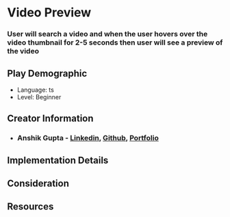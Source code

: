 # Video Preview

### User will search a video and when the user hovers over the video thumbnail for 2-5 seconds then user will see a preview of the video

## Play Demographic

- Language: ts
- Level: Beginner

## Creator Information

- ### **Anshik Gupta** - **[Linkedin](https://www.linkedin.com/in/anshik-gupta-5a99ab192/)**, **[Github](https://github.com/guptaanshik1)**, **[Portfolio](https://me-guptaanshik1.vercel.app/)**

## Implementation Details

## Consideration

## Resources
